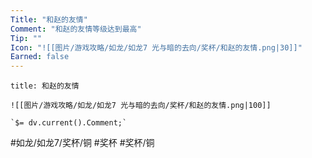 ```yaml
---
Title: "和赵的友情"
Comment: "和赵的友情等级达到最高"
Tip: ""
Icon: "![[图片/游戏攻略/如龙/如龙7 光与暗的去向/奖杯/和赵的友情.png|30]]"
Earned: false
---
```

```ad-common-bronze-trophy
title: 和赵的友情

![[图片/游戏攻略/如龙/如龙7 光与暗的去向/奖杯/和赵的友情.png|100]]

`$= dv.current().Comment;`

```

#如龙/如龙7/奖杯/铜 #奖杯 #奖杯/铜
